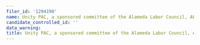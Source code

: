 ```yaml
---
filer_id: '1294190'
name: Unity PAC, a sponsored committee of the Alameda Labor Council, AFL-CIO
candidate_controlled_id: ''
data_warning:
title: Unity PAC, a sponsored committee of the Alameda Labor Council, AFL-CIO
---
```

